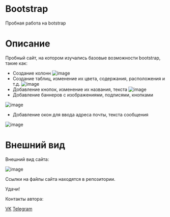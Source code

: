 # Bootstrap
Пробная работа на botstrap
# Описание

Пробный сайт, на котором изучались базовые возможности bootstrap, такие как: 
- Создание колонн
![image](https://github.com/LxstHokage/Botstrap/assets/109164076/f8d99835-7599-40fc-9825-cc1aaf99d9d6)
- Создание таблиц, изменение их цвета, содержания, расположения и т.д.
![image](https://github.com/LxstHokage/Botstrap/assets/109164076/32b6e7c0-edc4-484e-a8b8-0ca3ee989839)
- Добавление кнопок, изменение их названия, текста 
![image](https://github.com/LxstHokage/Botstrap/assets/109164076/ece6a304-3a89-474a-af9f-2b215516c8cd)
- Добавление баннеров с изображениями, подписями, кнопками 

![image](https://github.com/LxstHokage/Botstrap/assets/109164076/c1a4c076-8ba3-432b-b1c6-9184c7554882)

- Добавление окон для ввода адреса почты, текста сообщения 

![image](https://github.com/LxstHokage/Botstrap/assets/109164076/0dea3621-cd5f-4bba-899d-1f2dba145229)


# Внешний вид

Внешний вид сайта:

![image](https://github.com/LxstHokage/Botstrap/assets/109164076/32ddec60-64db-4a21-a7fd-134d7166fe8d)

Ссылки на файлы сайта находятся в репозитории.

Удачи!

Контакты автора:

[VK](https://vk.com/lxsthokage)
[Telegram](https://t.me/lasthxkage)
